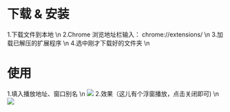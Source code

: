 # 下载 & 安装
1.下载文件到本地 \n
2.Chrome 浏览地址栏输入： chrome://extensions/ \n
3.加载已解压的扩展程序  \n
4.选中刚才下载好的文件夹 \n
# 使用
1.填入播放地址、窗口别名  \n
![](https://p.sda1.dev/24/fb83a2f6e5e0d2bd19ca6a85ef06aafc/image.png)
2.效果（这儿有个浮窗播放，点击关闭即可)  \n
![](https://p.sda1.dev/24/6650126bc9ab6d5052ca3629adb243a9/image.png)
